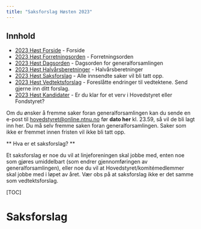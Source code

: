 ```yaml
---
title: "Saksforslag Høsten 2023"
---
```


## Innhold  
* [2023 Høst Forside](/wiki/online/generalforsamlingen/genfors2023h)   - Forside
* [2023 Høst Forretningsorden](/wiki/online/generalforsamlingen/genfors2023h/forretningsorden) - Forretningsorden
* [2023 Høst Dagsorden](/wiki/online/generalforsamlingen/genfors2023h/dagsorden) - Dagsorden for generalforsamlingen
* [2023 Høst Halvårsberetninger](/wiki/online/generalforsamlingen/genfors2023h/aarsberetninger) - Halvårsberetninger
* [2023 Høst Saksforslag](/wiki/online/generalforsamlingen/genfors2023h/saksforslag) - Alle innsendte saker vil bli tatt opp.
* [2023 Høst Vedtektsforslag](/wiki/online/generalforsamlingen/genfors2023h/vedtekstforslag) - Foreslåtte endringer til vedtektene. Send gjerne inn ditt forslag.
* [2023 Høst Kandidater](/wiki/online/generalforsamlingen/genfors2023h/valg) - Er du klar for et verv i Hovedstyret eller Fondstyret?

Om du ønsker å fremme saker foran generalforsamlingen kan du sende en e-post til hovedstyret@online.ntnu.no før **dato her** kl. 23.59, så vil de bli lagt inn her. Du må selv fremme saken foran generalforsamlingen. Saker som ikke er fremmet innen fristen vil ikke bli tatt opp. 

** Hva er et saksforslag? **

Et saksforslag er noe du vil at linjeforeningen skal jobbe med, enten noe som gjøres umiddelbart (som endrer gjennomføringen av generalforsamlingen), eller noe du vil at Hovedstyret/komitémedlemmer skal jobbe med i løpet av året. Vær obs på at saksforslag ikke er det samme som vedtektsforslag.

[TOC]

# Saksforslag